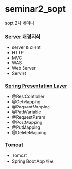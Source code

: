# seminar2_sopt
sopt 2차 세미나

### [Server 배경지식](mdFiles/read1.md)
- server & client
- HTTP
- MVC
- WAS
- Web Server
- Servlet

### [Spring Presentation Layer](mdFiles/read2.md)
- @RestController
- @GetMapping
- @RequestMapping
- @PathVariable
- @RequestParam
- @PostMapping
- @PutMapping
- @DeleteMapping

### [Tomcat]()
- Tomcat
- Spring Boot App 배포
